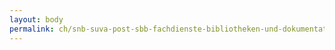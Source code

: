 ```yaml
---
layout: body
permalink: ch/snb-suva-post-sbb-fachdienste-bibliotheken-und-dokumentationsstellen-schweizerische-bundesbahnen-infothek/
---
```


